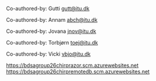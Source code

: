 Co-authored-by: Gutti <gutt@itu.dk>

Co-authored-by: Annam <abch@itu.dk>

Co-authored-by: Jovana <jnov@itu.dk>

Co-authored-by: Torbjørn <toej@itu.dk>

Co-authored-by: Vicki <vbjo@itu.dk>

https://bdsagroup26chirprazor.scm.azurewebsites.net
https://bdsagroup26chirpremotedb.scm.azurewebsites.net
